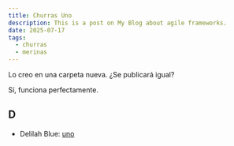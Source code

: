 ```yaml
---
title: Churras Uno
description: This is a post on My Blog about agile frameworks.
date: 2025-07-17
tags:
  - churras
  - merinas
---
```


Lo creo en una carpeta nueva. ¿Se publicará igual?

Sí, funciona perfectamente.

## D

- Delilah Blue: [uno](https://driverxxx.com/video/watch/25223/looking-for-tits-s1e8)
